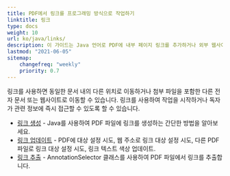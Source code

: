 ```yaml
---
title: PDF에서 링크를 프로그래밍 방식으로 작업하기
linktitle: 링크
type: docs
weight: 10
url: ko/java/links/
description: 이 가이드는 Java 언어로 PDF에 내부 페이지 링크를 추가하거나 외부 웹사이트 하이퍼링크를 삽입하는 방법에 관한 것입니다.
lastmod: "2021-06-05"
sitemap:
    changefreq: "weekly"
    priority: 0.7
---
```


링크를 사용하면 동일한 문서 내의 다른 위치로 이동하거나 첨부 파일을 포함한 다른 전자 문서 또는 웹사이트로 이동할 수 있습니다. 링크를 사용하여 작업을 시작하거나 독자가 관련 정보에 즉시 접근할 수 있도록 할 수 있습니다.

- [링크 생성](/pdf/java/create-links/) - Java를 사용하여 PDF 파일에 링크를 생성하는 간단한 방법을 알아보세요.
- [링크 업데이트](/pdf/java/update-links) - PDF에 대상 설정 시도, 웹 주소로 링크 대상 설정 시도, 다른 PDF 파일로 링크 대상 설정 시도, 링크 텍스트 색상 업데이트.
- [링크 추출](/pdf/java/extract-links) - AnnotationSelector 클래스를 사용하여 PDF 파일에서 링크를 추출합니다.